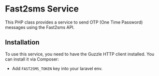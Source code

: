 # Fast2sms Service

This PHP class provides a service to send OTP (One Time Password) messages using the Fast2sms API.

## Installation

To use this service, you need to have the Guzzle HTTP client installed. You can install it via Composer:

- Add `FAST2SMS_TOKEN` key into your laravel env.
